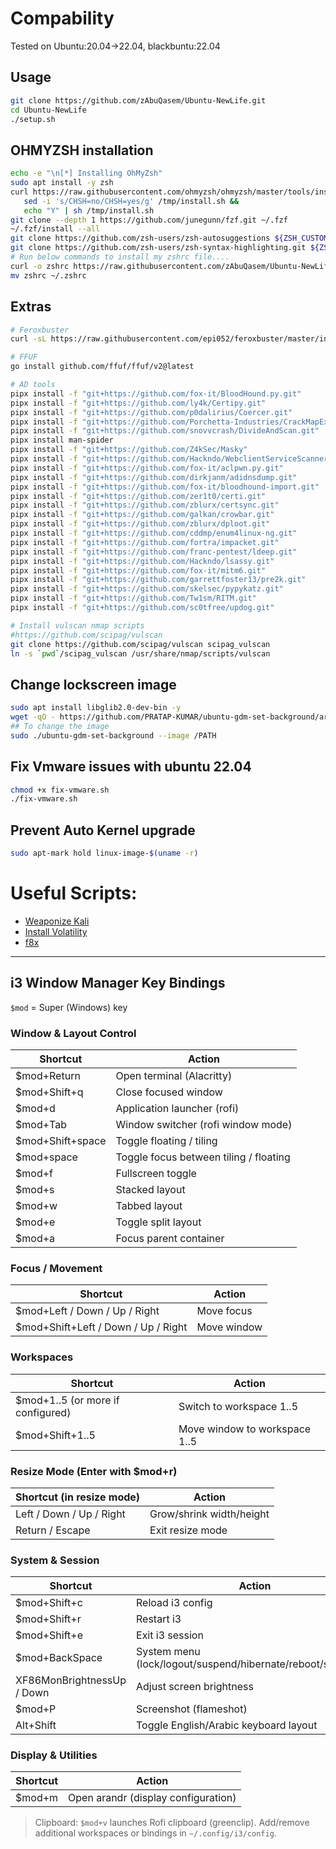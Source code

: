 # Compability
Tested on Ubuntu:20.04->22.04, blackbuntu:22.04
## Usage
```bash
git clone https://github.com/zAbuQasem/Ubuntu-NewLife.git
cd Ubuntu-NewLife
./setup.sh
```
## OHMYZSH installation
 ```bash
echo -e "\n[*] Installing OhMyZsh"
sudo apt install -y zsh
curl https://raw.githubusercontent.com/ohmyzsh/ohmyzsh/master/tools/install.sh -o /tmp/install.sh &&
    sed -i 's/CHSH=no/CHSH=yes/g' /tmp/install.sh &&
    echo "Y" | sh /tmp/install.sh
git clone --depth 1 https://github.com/junegunn/fzf.git ~/.fzf
~/.fzf/install --all
git clone https://github.com/zsh-users/zsh-autosuggestions ${ZSH_CUSTOM:-~/.oh-my-zsh/custom}/plugins/zsh-autosuggestions
git clone https://github.com/zsh-users/zsh-syntax-highlighting.git ${ZSH_CUSTOM:-~/.oh-my-zsh/custom}/plugins/zsh-syntax-highlighting
# Run below commands to install my zshrc file....
curl -o zshrc https://raw.githubusercontent.com/zAbuQasem/Ubuntu-NewLife/refs/heads/main/.zshrc
mv zshrc ~/.zshrc
```
## Extras
```sh
# Feroxbuster
curl -sL https://raw.githubusercontent.com/epi052/feroxbuster/master/install-nix.sh | bash

# FFUF
go install github.com/ffuf/ffuf/v2@latest

# AD tools
pipx install -f "git+https://github.com/fox-it/BloodHound.py.git"
pipx install -f "git+https://github.com/ly4k/Certipy.git"
pipx install -f "git+https://github.com/p0dalirius/Coercer.git"
pipx install -f "git+https://github.com/Porchetta-Industries/CrackMapExec.git"
pipx install -f "git+https://github.com/snovvcrash/DivideAndScan.git"
pipx install man-spider
pipx install -f "git+https://github.com/Z4kSec/Masky"
pipx install -f "git+https://github.com/Hackndo/WebclientServiceScanner.git"
pipx install -f "git+https://github.com/fox-it/aclpwn.py.git"
pipx install -f "git+https://github.com/dirkjanm/adidnsdump.git"
pipx install -f "git+https://github.com/fox-it/bloodhound-import.git"
pipx install -f "git+https://github.com/zer1t0/certi.git"
pipx install -f "git+https://github.com/zblurx/certsync.git"
pipx install -f "git+https://github.com/galkan/crowbar.git"
pipx install -f "git+https://github.com/zblurx/dploot.git"
pipx install -f "git+https://github.com/cddmp/enum4linux-ng.git"
pipx install -f "git+https://github.com/fortra/impacket.git"
pipx install -f "git+https://github.com/franc-pentest/ldeep.git"
pipx install -f "git+https://github.com/Hackndo/lsassy.git"
pipx install -f "git+https://github.com/fox-it/mitm6.git"
pipx install -f "git+https://github.com/garrettfoster13/pre2k.git"
pipx install -f "git+https://github.com/skelsec/pypykatz.git"
pipx install -f "git+https://github.com/Tw1sm/RITM.git"
pipx install -f "git+https://github.com/sc0tfree/updog.git"

# Install vulscan nmap scripts
#https://github.com/scipag/vulscan
git clone https://github.com/scipag/vulscan scipag_vulscan
ln -s `pwd`/scipag_vulscan /usr/share/nmap/scripts/vulscan    
```

## Change lockscreen image
```bash
sudo apt install libglib2.0-dev-bin -y
wget -qO - https://github.com/PRATAP-KUMAR/ubuntu-gdm-set-background/archive/main.tar.gz | tar zx --strip-components=1 ubuntu-gdm-set-background-main/ubuntu-gdm-set-background
## To change the image
sudo ./ubuntu-gdm-set-background --image /PATH
```
## Fix Vmware issues with ubuntu 22.04
```bash
chmod +x fix-vmware.sh
./fix-vmware.sh
```
## Prevent Auto Kernel upgrade
```bash
sudo apt-mark hold linux-image-$(uname -r)
```
# Useful Scripts:
- [Weaponize Kali](https://github.com/snovvcrash/WeaponizeKali.sh)
- [Install Volatility](https://pwnsec-notes.gitbook.io/ctf-notes/forensics/memory#installing-volatility)
- [f8x](https://github.com/ffffffff0x/f8x)

---

## i3 Window Manager Key Bindings

`$mod` = Super (Windows) key

### Window & Layout Control
| Shortcut | Action |
|----------|--------|
| $mod+Return | Open terminal (Alacritty) |
| $mod+Shift+q | Close focused window |
| $mod+d | Application launcher (rofi) |
| $mod+Tab | Window switcher (rofi window mode) |
| $mod+Shift+space | Toggle floating / tiling |
| $mod+space | Toggle focus between tiling / floating |
| $mod+f | Fullscreen toggle |
| $mod+s | Stacked layout |
| $mod+w | Tabbed layout |
| $mod+e | Toggle split layout |
| $mod+a | Focus parent container |

### Focus / Movement
| Shortcut | Action |
|----------|--------|
| $mod+Left / Down / Up / Right | Move focus |
| $mod+Shift+Left / Down / Up / Right | Move window |

### Workspaces
| Shortcut | Action |
|----------|--------|
| $mod+1..5 (or more if configured) | Switch to workspace 1..5 |
| $mod+Shift+1..5 | Move window to workspace 1..5 |

### Resize Mode (Enter with $mod+r)
| Shortcut (in resize mode) | Action |
|---------------------------|--------|
| Left / Down / Up / Right | Grow/shrink width/height |
| Return / Escape | Exit resize mode |

### System & Session
| Shortcut | Action |
|----------|--------|
| $mod+Shift+c | Reload i3 config |
| $mod+Shift+r | Restart i3 |
| $mod+Shift+e | Exit i3 session |
| $mod+BackSpace | System menu (lock/logout/suspend/hibernate/reboot/shutdown) |
| XF86MonBrightnessUp / Down | Adjust screen brightness |
| $mod+P | Screenshot (flameshot) |
| Alt+Shift | Toggle English/Arabic keyboard layout |

### Display & Utilities
| Shortcut | Action |
|----------|--------|
| $mod+m | Open arandr (display configuration) |

> Clipboard: `$mod+v` launches Rofi clipboard (greenclip). Add/remove additional workspaces or bindings in `~/.config/i3/config`.

